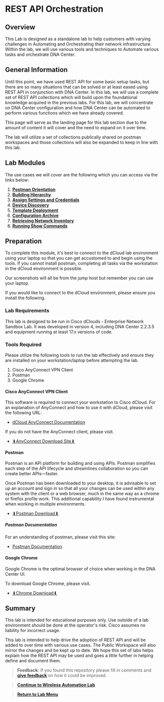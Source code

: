 # REST API Orchestration 

## Overview

This Lab is designed as a standalone lab to help customers with varying challenges in Automating and Orchestrating their network infrastructure. Within the lab, we will use various tools and techniques to Automate various tasks and orchestrate DNA Center.

## General Information

Until this point, we have used REST API for some basic setup tasks, but there are so many situations that can be solved or at least eased using REST API in conjunction with DNA Center. In this lab, we will use a complete set of REST API collections which will build upon the foundational knowledge acquired in the previous labs. For this lab, we will concentrate on DNA Center configuration and how DNA Center can be automated to perform various functions which we have already covered. 

This page will serve as the landing page for this lab section due to the amount of content it will cover and the need to expand on it over time. 

The lab will utilize a set of collections publically shared on postman workspaces and those collections will also be expanded to keep in line with this lab.

## Lab Modules

The use cases we will cover are the following which you can access via the links below:

1. [**Postman Orientation**](./module1-postman.md)
2. [**Building Hierarchy**](./module2-hierarchy.md)
3. [**Assign Settings and Credentials**](./module3-settings.md)
4. [**Device Discovery**](./module4-discovery.md)
5. [**Template Deployment**](./module5-templates.md)
6. [**Configuration Archive**](./module6-archive.md)
7. [**Retrieving Network Inventory**](./module7-inventory.md)
8. [**Running Show Commands**](./module8-commands.md)

## Preparation

To complete this module, it's best to connect to the dCloud lab environment using your laptop so that you can get accustomed to and begin using the tools. If you cannot install postman, completing all tasks via the workstation in the dCloud environment is possible.

Our screenshots will all be from the jump host but remember you can use your laptop.

If you would like to connect to the dCloud environment, please ensure you install the following.

### Lab Requirements

This lab is designed to be run in Cisco dClouds - Enterprise Network Sandbox Lab. It was developed in version 4, including DNA Center 2.2.3.5 and equipment running at least 17.x versions of code.

### Tools Required

Please utilize the following tools to run the lab effectively and ensure they are installed on your workstation/laptop before attempting the lab.

1. Cisco AnyConnect VPN Client
2. Postman
3. Google Chrome

#### Cisco AnyConnect VPN Client

This software is required to connect your workstation to Cisco dCloud. For an explanation of AnyConnect and how to use it with dCloud, please visit the following URL: 

- <a href="https://dcloud-cms.cisco.com/help/android_anyconnect" target="_blank">dCloud AnyConnect Documentation</a>

If you do not have the AnyConnect client, please visit. 

- <a href="https://dcloud-rtp-anyconnect.cisco.com" target="_blank">⬇︎AnyConnect Download Site⬇︎</a>

#### Postman

Postman is an API platform for building and using APIs. Postman simplifies each step of the API lifecycle and streamlines collaboration so you can create better APIs—faster.

Once Postman has been downloaded to your desktop, it is advisable to set up an account and sign in so that all your changes can be used within any system with the client or a web browser, much in the same way as a chrome or firefox profile work. This additional capability I have found instrumental when working in multiple environments. 

- <a href="https://www.postman.com/downloads/" target="_blank">⬇︎Postman Download⬇︎</a>

##### Postman Documentation

For an understanding of postman, please visit this site:

- <a href="https://learning.postman.com/docs/getting-started/introduction/" target="_blank">Postman Documentation</a>

#### Google Chrome

Google Chrome is the optimal browser of choice when working in the DNA Center UI. 

To download Google Chrome, please visit. 

- <a href="https://www.google.com/chrome/downloads/" target="_blank">⬇︎Chrome Download⬇︎</a>

## Summary

This lab is intended for educational purposes only. Use outside of a lab environment should be done at the operator's risk. Cisco assumes no liability for incorrect usage.

This lab is intended to help drive the adoption of REST API and will be added to over time with various use cases. The Public Workspace will also mirror the changes and be kept up to date. We hope this set of labs helps explain how the REST API may be used and goes a little further in helping define and document them.

> **Feedback:** If you found this repository please fill in comments and [**give feedback**](https://app.smartsheet.com/b/form/f75ce15c2053435283a025b1872257fe) on how it could be improved.

> [**Continue to Wireless Automation Lab**](../LAB-J-Wireless-Automation/README.md)

> [**Return to Lab Menu**](../README.md)
